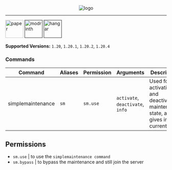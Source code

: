 <div align="center">
  <img alt="logo" src="https://github.com/Vxrpenter/SimpleMaintenance/assets/110356385/fe938771-79ee-49ee-b85e-a79a9647ebf8">
</div>

---
[<img alt="paper" height="56" src="https://cdn.jsdelivr.net/npm/@intergrav/devins-badges@3/assets/cozy/supported/paper_vector.svg"/>](https://papermc.io/)
[<img alt="modrinth" height="56" src="https://cdn.jsdelivr.net/npm/@intergrav/devins-badges@3/assets/cozy/available/modrinth_vector.svg">]()
[<img alt="hangar" height="56" src="https://cdn.jsdelivr.net/npm/@intergrav/devins-badges@3/assets/cozy/available/hangar_vector.svg">]()

**Supported Versions:** `1.20`, `1.20.1`, `1.20.2`, `1.20.4`

### Commands
| Command | Aliases| Permission | Arguments | Description|
| --- | --- | --- |---| --- |
| simplemaintenance | `sm` | `sm.use` | `activate`, `deactivate`, `info` | Used for activating and deactivating maintenance state, also gives info on current state |

## Permissions
- `sm.use` | to use the `simplemaintenance command`
- `sm.bypass` | to bypass the maintenance and still join the server
